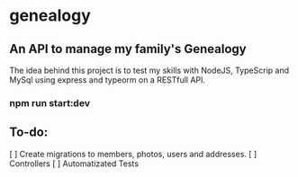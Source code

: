 # genealogy
## An API to manage my family's Genealogy 

The idea behind this project is to test my skills with NodeJS, TypeScrip and MySql using express and typeorm on a RESTfull API.

### npm run start:dev

## To-do:

[ ] Create migrations to members, photos, users and addresses.
[ ] Controllers
[ ] Automatizated Tests